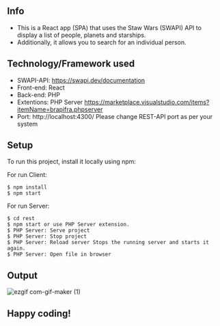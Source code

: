 ## Info
- This is a React app (SPA) that uses the Staw Wars (SWAPI) API to display a list of people, planets and starships.
- Additionally, it allows you to search for an individual person.

## Technology/Framework used

- SWAPI-API: https://swapi.dev/documentation
- Front-end: React
- Back-end: PHP
- Extentions: PHP Server https://marketplace.visualstudio.com/items?itemName=brapifra.phpserver
- Port: http://localhost:4300/ Please change REST-API port as per your system

## Setup
To run this project, install it locally using npm:

For run Client:
```
$ npm install
$ npm start
```

For run Server:
```
$ cd rest
$ npm start or use PHP Server extension.
$ PHP Server: Serve project	
$ PHP Server: Stop project	
$ PHP Server: Reload server	Stops the running server and starts it again.
$ PHP Server: Open file in browser
```

## Output

![ezgif com-gif-maker (1)](https://user-images.githubusercontent.com/29925835/163700480-62ccaa38-91fe-4152-a91a-69986b4c65c0.gif)


## Happy coding!
